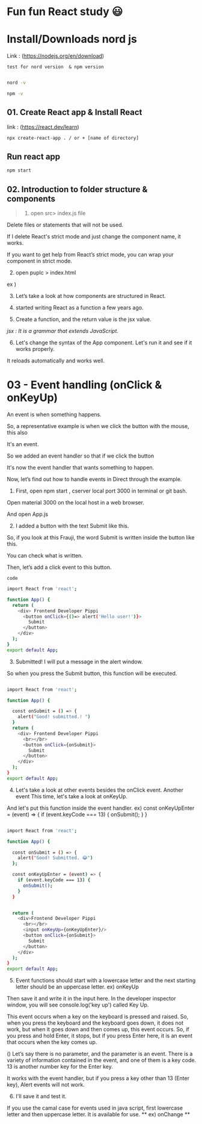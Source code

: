 # Fun fun  React study :smiley:

# Install/Downloads nord js

Link : (https://nodejs.org/en/download)

`test for nord version  & npm version`

```bash

nord -v

npm -v

```


##  01. Create React app & Install React
link : (https://react.dev/learn)

```bash
npx create-react-app . / or + [name of directory]

```
## Run react app

```bash
npm start
```

## 02. Introduction to folder structure & components
>  1.  open src> index.js file

Delete files or statements that will not be used.

If I delete React's strict mode and just change the component name, it works.

If you want to get help from React’s strict mode, you can wrap your component in strict mode.

2. open puplc > index.html 
>  <div id="root"></div>
ex )  <div id="root"></div>

3. Let’s take a look at how components are structured in React.

4. started writing React as a function a few years ago.

5. Create a function, and the return value is the jsx value.

*jsx : It is a grammar that extends JavaScript.*

6. Let's change the syntax of the App component.
Let's run it and see if it works properly.

 It reloads automatically and works well.

 # 03 - Event handling (onClick & onKeyUp)

 <p> An event is when something happens.

So, a representative example is when we click the button with the mouse, this also

It's an event.
</p>
 
 <p>
 So we added an event handler so that if we click the button

It's now the event handler that wants something to happen.

Now, let’s find out how to handle events in Direct through the example.
 </p>

1. First, open npm start , cserver local port 3000 in terminal or git bash.

Open material 3000 on the local host in a web browser.

And open App.js

2. I added a button with the text Submit like this.

So, if you look at this Frauji, the word Submit is written inside the button like this.

You can check what is written.

Then, let’s add a click event to this button.


`code`

```bash
import React from 'react';

function App() {
  return (
    <div> Frontend Developer Pippi 
      <button onClick={()=> alert('Hello user!')}>
        Submit
      </button>
    </div>
  );
}
export default App;

```

3. Submitted! I will put a message in the alert window.

So when you press the Submit button, this function will be executed.

```bash

import React from 'react';

function App() {

  const onSubmit = () => {
    alert("Good! submitted.! ")
  }
  return (
    <div> Frontend Developer Pippi 
      <br></br>
      <button onClick={onSubmit}>
        Submit
      </button>
    </div>
  );
}
export default App;

```

4. Let's take a look at other events besides the onClick event.
Another event This time, let's take a look at onKeyUp.

And let's put this function inside the event handler.
ex)
  const onKeyUpEnter = (event) => {
     if (event.keyCode === 13) {
       onSubmit();
     }
   }


```bash

import React from 'react';

function App() {

  const onSubmit = () => {
    alert("Good! Submitted. 😂")
  };

  const onKeyUpEnter = (event) => {
    if (event.keyCode === 13) {
      onSubmit();
    }
  }


  return (
    <div>Frontend Developer Pippi 
      <br></br>
      <input onKeyUp={onKeyUpEnter}/>
      <button onClick={onSubmit}>
        Submit
      </button>
    </div>
  );
}
export default App;

```
5. Event functions should start with a lowercase letter and the next starting letter should be an uppercase letter. ex) onKeyUp

Then save it and write it in the input here.
In the developer inspector window, you will see console.log('key up') called Key Up.

This event occurs when a key on the keyboard is pressed and raised.
  So, when you press the keyboard and the keyboard goes down, it does not work, but when it goes down and then comes up, this event occurs. So, if you press and hold Enter, it stops, but if you press Enter here, it is an event that occurs when the key comes up.

() Let’s say there is no parameter, and the parameter is an event.
There is a variety of information contained in the event, and one of them is a key code. 13 is another number key for the Enter key.

It works with the event handler, but if you press a key other than 13 (Enter key),
Alert events will not work.


6. I'll save it and test it.

If you use the camal case for events used in java script, first lowercase letter and then uppercase letter.
It is available for use. 
 ** ex) onChange **











